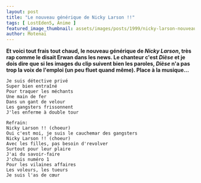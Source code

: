 ```yaml
---
layout: post
title: "Le nouveau générique de Nicky Larson !!"
tags: [ LostEden5, Anime ]
featured_image_thumbnail: assets/images/posts/1999/nicky-larson-nouveau-generique.jpg
author: Motenai
---
```


**Et voici tout frais tout chaud, le nouveau générique de *Nicky Larson*, très rap comme le disait Erwan dans les news. Le chanteur c'est *Dièse* et je dois dire que si les images du clip suivent bien les paroles, *Dièse* n'a pas trop la voix de l'emploi (un peu fluet quand même). Place à la musique...**

    Je suis détective privé
    Super bien entraîné
    Pour traquer les méchants
    Une main de fer
    Dans un gant de velour
    Les gangsters frissonnent
    J'les enferme à double tour

    Refrain:
    Nicky Larson !! (choeur)
    Oui c'est moi, je suis le cauchemar des gangsters
    Nicky Larson !! (choeur)
    Avec les filles, pas besoin d'revolver
    Surtout pour leur plaire
    J'ai du savoir-faire
    J'chuis numéro 1
    Pour les vilaines affaires
    Les voleurs, les tueurs
    Je suis l'as de cœur
